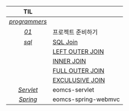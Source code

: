 |TIL||
|:---:|---|
|[*programmers*](https://github.com/leeseoeun/programmers.git)||
|[*01*](./01/README.md)|프로젝트 준비하기|
|[*sql*](./sql)|[SQL Join](./sql/SQLJoin.md)|
||[LEFT OUTER JOIN](./sql/LeftOuterJoin.md)|
||[INNER JOIN](./sql/InnerJoin.md)|
||[FULL OUTER JOIN](./sql/FullOuterJoin.md)|
||[EXCULUSIVE JOIN](./sql/ExculusiveJoin.md)|
|[*Servlet*](./Servlet)|eomcs-servlet|
|[*Spring*](./Spring)|eomcs-spring-webmvc|
